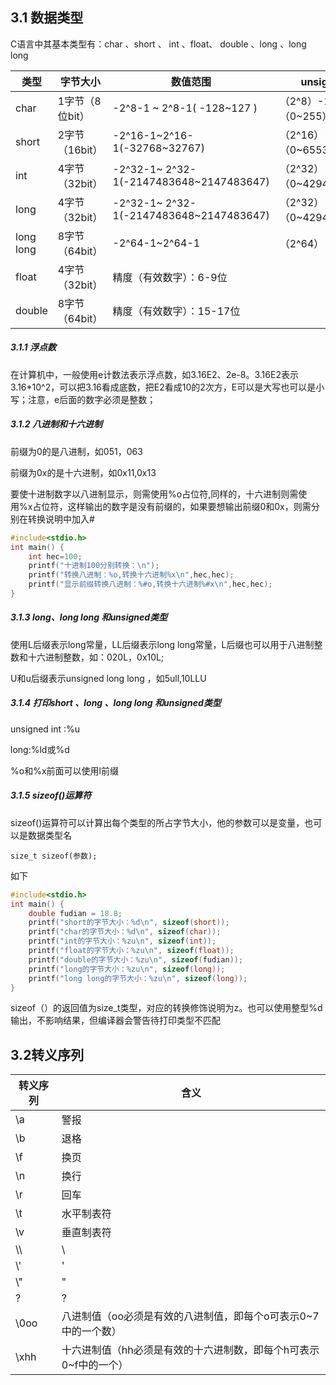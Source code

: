 ## 3.1 数据类型



C语言中其基本类型有：char 、short 、 int 、float、 double 、long 、long long 

| 类型      | 字节大小        | 数值范围                                | unsigned型                 |
| --------- | --------------- | --------------------------------------- | -------------------------- |
| char      | 1字节（8位bit） | -2^8-1 ~ 2^8-1( -128~127 )              | （2^8）-1（0~255）         |
| short     | 2字节（16bit）  | -2^16-1~2^16-1(-32768~32767)            | （2^16）-1（0~65535）      |
| int       | 4字节（32bit）  | -2^32-1~ 2^32-1(-2147483648~2147483647) | （2^32）-1（0~4294967295） |
| long      | 4字节（32bit）  | -2^32-1~ 2^32-1(-2147483648~2147483647) | （2^32）-1（0~4294967295） |
| long long | 8字节（64bit）  | -2^64-1~2^64-1                          | （2^64）-1                 |
| float     | 4字节（32bit）  | 精度（有效数字）：6-9位                 |                            |
| double    | 8字节（64bit）  | 精度（有效数字）：15-17位               |                            |



##### 3.1.1 浮点数

在计算机中，一般使用e计数法表示浮点数，如3.16E2、2e-8。3.16E2表示3.16*10^2，可以把3.16看成底数，把E2看成10的2次方，E可以是大写也可以是小写；注意，e后面的数字必须是整数；



##### 3.1.2 八进制和十六进制

前缀为0的是八进制，如051，063

前缀为0x的是十六进制，如0x11,0x13

要使十进制数字以八进制显示，则需使用%o占位符,同样的，十六进制则需使用%x占位符，这样输出的数字是没有前缀的，如果要想输出前缀0和0x，则需分别在转换说明中加入#

```c
#include<stdio.h>
int main() {
	int hec=100;
	printf("十进制100分别转换：\n");
	printf("转换八进制：%o,转换十六进制%x\n",hec,hec);
	printf("显示前缀转换八进制：%#o,转换十六进制%#x\n",hec,hec);
}
```



##### 3.1.3 long、long long 和unsigned类型

使用L后缀表示long常量，LL后缀表示long long常量，L后缀也可以用于八进制整数和十六进制整数，如：020L，0x10L;

U和u后缀表示unsigned long long ，如5ull,10LLU



##### 3.1.4 打印short 、long 、long long 和unsigned类型

unsigned int :%u

long:%ld或%d

%o和%x前面可以使用l前缀



##### 3.1.5 sizeof()运算符

sizeof()运算符可以计算出每个类型的所占字节大小，他的参数可以是变量，也可以是数据类型名

```
size_t sizeof(参数);
```



如下

```c
#include<stdio.h>
int main() {
	double fudian = 18.8;
	printf("short的字节大小：%d\n", sizeof(short));
	printf("char的字节大小：%d\n", sizeof(char));
	printf("int的字节大小：%zu\n", sizeof(int));
	printf("float的字节大小：%zu\n", sizeof(float));
	printf("double的字节大小：%zu\n", sizeof(fudian));
	printf("long的字节大小：%zu\n", sizeof(long));
	printf("long long的字节大小：%zu\n", sizeof(long));
}
```

sizeof（）的返回值为size_t类型，对应的转换修饰说明为z。也可以使用整型%d输出，不影响结果，但编译器会警告待打印类型不匹配



## 3.2转义序列

| 转义序列 | 含义                                                         |
| -------- | ------------------------------------------------------------ |
| \a       | 警报                                                         |
| \b       | 退格                                                         |
| \f       | 换页                                                         |
| \n       | 换行                                                         |
| \r       | 回车                                                         |
| \t       | 水平制表符                                                   |
| \v       | 垂直制表符                                                   |
| \\\      | \                                                            |
| \\'      | \'                                                           |
| \\"      | \"                                                           |
| \?       | ?                                                            |
| \0oo     | 八进制值（oo必须是有效的八进制值，即每个o可表示0~7中的一个数） |
| \xhh     | 十六进制值（hh必须是有效的十六进制数，即每个h可表示0~f中的一个） |

